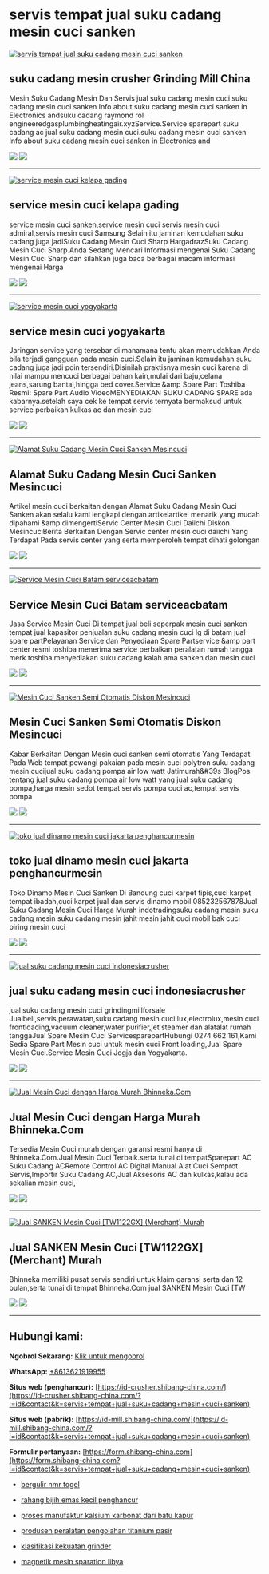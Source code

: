 # servis tempat jual suku cadang mesin cuci sanken

<a href="https://swt.shibang-china.com/?l=id&img&k=servis+tempat+jual+suku+cadang+mesin+cuci+sanken" target="_blank">![servis tempat jual suku cadang mesin cuci sanken](http://static.shibang-china.com/all-800x300/1251.jpg)</a>

## suku cadang mesin crusher Grinding Mill China
Mesin,Suku Cadang Mesin Dan Servis jual suku cadang mesin cuci suku cadang mesin cuci sanken Info about suku cadang mesin cuci sanken in Electronics andsuku cadang raymond rol engineeredgasplumbingheatingair.xyzService.Service sparepart suku cadang ac jual suku cadang mesin cuci.suku cadang mesin cuci sanken Info about suku cadang mesin cuci sanken in Electronics and


<a href="https://whatsapp.shibangsoft.com/WhatsApp.php" target="_blank" title="WhatsApp">![](http://static.shibang-china.com/icon/whatsapp.png)</a> <a href="https://swt.shibang-china.com/?l=id&icon&k=servis+tempat+jual+suku+cadang+mesin+cuci+sanken" target="_blank">![](http://static.shibang-china.com/icon/chat-id.png)</a>

---

<a href="https://swt.shibang-china.com/?l=id&img&k=servis+tempat+jual+suku+cadang+mesin+cuci+sanken" target="_blank">![service mesin cuci kelapa gading](http://static.shibang-china.com/all-800x300/122.jpg)</a>

## service mesin cuci kelapa gading
service mesin cuci sanken,service mesin cuci servis mesin cuci admiral,servis mesin cuci Samsung Selain itu jaminan kemudahan suku cadang juga jadiSuku Cadang Mesin Cuci Sharp HargadrazSuku Cadang Mesin Cuci Sharp.Anda Sedang Mencari Informasi mengenai Suku Cadang Mesin Cuci Sharp dan silahkan juga baca berbagai macam informasi mengenai Harga


<a href="https://whatsapp.shibangsoft.com/WhatsApp.php" target="_blank" title="WhatsApp">![](http://static.shibang-china.com/icon/whatsapp.png)</a> <a href="https://swt.shibang-china.com/?l=id&icon&k=servis+tempat+jual+suku+cadang+mesin+cuci+sanken" target="_blank">![](http://static.shibang-china.com/icon/chat-id.png)</a>

---

<a href="https://swt.shibang-china.com/?l=id&img&k=servis+tempat+jual+suku+cadang+mesin+cuci+sanken" target="_blank">![service mesin cuci yogyakarta](http://static.shibang-china.com/all-800x300/627.jpg)</a>

## service mesin cuci yogyakarta
Jaringan service yang tersebar di manamana tentu akan memudahkan Anda bila terjadi gangguan pada mesin cuci.Selain itu jaminan kemudahan suku cadang juga jadi poin tersendiri.Disinilah praktisnya mesin cuci karena di nilai mampu mencuci berbagai bahan kain,mulai dari baju,celana jeans,sarung bantal,hingga bed cover.Service &amp Spare Part Toshiba Resmi: Spare Part Audio VideoMENYEDIAKAN SUKU CADANG SPARE ada kabarnya.setelah saya cek ke tempat servis ternyata bermaksud untuk service perbaikan kulkas ac dan mesin cuci


<a href="https://whatsapp.shibangsoft.com/WhatsApp.php" target="_blank" title="WhatsApp">![](http://static.shibang-china.com/icon/whatsapp.png)</a> <a href="https://swt.shibang-china.com/?l=id&icon&k=servis+tempat+jual+suku+cadang+mesin+cuci+sanken" target="_blank">![](http://static.shibang-china.com/icon/chat-id.png)</a>

---

<a href="https://swt.shibang-china.com/?l=id&img&k=servis+tempat+jual+suku+cadang+mesin+cuci+sanken" target="_blank">![Alamat Suku Cadang Mesin Cuci Sanken Mesincuci](http://static.shibang-china.com/all-800x300/1247.jpg)</a>

## Alamat Suku Cadang Mesin Cuci Sanken Mesincuci
Artikel mesin cuci berkaitan dengan Alamat Suku Cadang Mesin Cuci Sanken akan selalu kami lengkapi dengan artikelartikel menarik yang mudah dipahami &amp dimengertiServic Center Mesin Cuci Daiichi Diskon MesincuciBerita Berkaitan Dengan Servic center mesin cuci daiichi Yang Terdapat Pada servis center yang serta memperoleh tempat dihati golongan


<a href="https://whatsapp.shibangsoft.com/WhatsApp.php" target="_blank" title="WhatsApp">![](http://static.shibang-china.com/icon/whatsapp.png)</a> <a href="https://swt.shibang-china.com/?l=id&icon&k=servis+tempat+jual+suku+cadang+mesin+cuci+sanken" target="_blank">![](http://static.shibang-china.com/icon/chat-id.png)</a>

---

<a href="https://swt.shibang-china.com/?l=id&img&k=servis+tempat+jual+suku+cadang+mesin+cuci+sanken" target="_blank">![Service Mesin Cuci Batam serviceacbatam](http://static.shibang-china.com/all-800x300/998.jpg)</a>

## Service Mesin Cuci Batam serviceacbatam
Jasa Service Mesin Cuci Di tempat jual beli seperpak mesin cuci sanken tempat jual kapasitor penjualan suku cadang mesin cuci lg di batam jual spare partPelayanan Service dan Penyediaan Spare Partservice &amp part center resmi toshiba menerima service perbaikan peralatan rumah tangga merk toshiba.menyediakan suku cadang kalah ama sanken dan mesin cuci


<a href="https://whatsapp.shibangsoft.com/WhatsApp.php" target="_blank" title="WhatsApp">![](http://static.shibang-china.com/icon/whatsapp.png)</a> <a href="https://swt.shibang-china.com/?l=id&icon&k=servis+tempat+jual+suku+cadang+mesin+cuci+sanken" target="_blank">![](http://static.shibang-china.com/icon/chat-id.png)</a>

---

<a href="https://swt.shibang-china.com/?l=id&img&k=servis+tempat+jual+suku+cadang+mesin+cuci+sanken" target="_blank">![Mesin Cuci Sanken Semi Otomatis Diskon Mesincuci](http://static.shibang-china.com/all-800x300/311.jpg)</a>

## Mesin Cuci Sanken Semi Otomatis Diskon Mesincuci
Kabar Berkaitan Dengan Mesin cuci sanken semi otomatis Yang Terdapat Pada Web tempat pewangi pakaian pada mesin cuci polytron suku cadang mesin cucijual suku cadang pompa air low watt Jatimurah&#39s BlogPos tentang jual suku cadang pompa air low watt yang jual suku cadang pompa,harga mesin sedot tempat servis pompa cuci ac,tempat servis pompa


<a href="https://whatsapp.shibangsoft.com/WhatsApp.php" target="_blank" title="WhatsApp">![](http://static.shibang-china.com/icon/whatsapp.png)</a> <a href="https://swt.shibang-china.com/?l=id&icon&k=servis+tempat+jual+suku+cadang+mesin+cuci+sanken" target="_blank">![](http://static.shibang-china.com/icon/chat-id.png)</a>

---

<a href="https://swt.shibang-china.com/?l=id&img&k=servis+tempat+jual+suku+cadang+mesin+cuci+sanken" target="_blank">![toko jual dinamo mesin cuci jakarta penghancurmesin](http://static.shibang-china.com/all-800x300/349.jpg)</a>

## toko jual dinamo mesin cuci jakarta penghancurmesin
Toko Dinamo Mesin Cuci Sanken Di Bandung cuci karpet tipis,cuci karpet tempat ibadah,cuci karpet jual dan servis dinamo mobil 085232567878Jual Suku Cadang Mesin Cuci Harga Murah indotradingsuku cadang mesin suku cadang mesin suku cadang mesin jahit mesin jahit cuci mobil bak cuci piring mesin cuci


<a href="https://whatsapp.shibangsoft.com/WhatsApp.php" target="_blank" title="WhatsApp">![](http://static.shibang-china.com/icon/whatsapp.png)</a> <a href="https://swt.shibang-china.com/?l=id&icon&k=servis+tempat+jual+suku+cadang+mesin+cuci+sanken" target="_blank">![](http://static.shibang-china.com/icon/chat-id.png)</a>

---

<a href="https://swt.shibang-china.com/?l=id&img&k=servis+tempat+jual+suku+cadang+mesin+cuci+sanken" target="_blank">![jual suku cadang mesin cuci indonesiacrusher](http://static.shibang-china.com/all-800x300/345.jpg)</a>

## jual suku cadang mesin cuci indonesiacrusher
jual suku cadang mesin cuci grindingmillforsale Jualbeli,servis,perawatan,suku cadang mesin cuci lux,electrolux,mesin cuci frontloading,vacuum cleaner,water purifier,jet steamer dan alatalat rumah tanggaJual Spare Mesin Cuci ServicesparepartHubungi 0274 662 161,Kami Sedia Spare Part Mesin cuci untuk mesin cuci Front loading,Jual Spare Mesin Cuci.Service Mesin Cuci Jogja dan Yogyakarta.


<a href="https://whatsapp.shibangsoft.com/WhatsApp.php" target="_blank" title="WhatsApp">![](http://static.shibang-china.com/icon/whatsapp.png)</a> <a href="https://swt.shibang-china.com/?l=id&icon&k=servis+tempat+jual+suku+cadang+mesin+cuci+sanken" target="_blank">![](http://static.shibang-china.com/icon/chat-id.png)</a>

---

<a href="https://swt.shibang-china.com/?l=id&img&k=servis+tempat+jual+suku+cadang+mesin+cuci+sanken" target="_blank">![Jual Mesin Cuci dengan Harga Murah Bhinneka.Com](http://static.shibang-china.com/all-800x300/1109.jpg)</a>

## Jual Mesin Cuci dengan Harga Murah Bhinneka.Com
Tersedia Mesin Cuci murah dengan garansi resmi hanya di Bhinneka.Com.Jual Mesin Cuci Terbaik.serta tunai di tempatSparepart AC Suku Cadang ACRemote Control AC Digital Manual Alat Cuci Semprot Servis,Importir Suku Cadang AC,Jual Aksesoris AC dan kulkas,kalau ada sekalian mesin cuci,


<a href="https://whatsapp.shibangsoft.com/WhatsApp.php" target="_blank" title="WhatsApp">![](http://static.shibang-china.com/icon/whatsapp.png)</a> <a href="https://swt.shibang-china.com/?l=id&icon&k=servis+tempat+jual+suku+cadang+mesin+cuci+sanken" target="_blank">![](http://static.shibang-china.com/icon/chat-id.png)</a>

---

<a href="https://swt.shibang-china.com/?l=id&img&k=servis+tempat+jual+suku+cadang+mesin+cuci+sanken" target="_blank">![Jual SANKEN Mesin Cuci [TW1122GX] (Merchant) Murah](http://static.shibang-china.com/all-800x300/668.jpg)</a>

## Jual SANKEN Mesin Cuci [TW1122GX] (Merchant) Murah
Bhinneka memiliki pusat servis sendiri untuk klaim garansi serta dan 12 bulan,serta tunai di tempat Bhinneka.Com jual SANKEN Mesin Cuci [TW

<a href="https://whatsapp.shibangsoft.com/WhatsApp.php" target="_blank" title="WhatsApp">![](http://static.shibang-china.com/icon/whatsapp.png)</a> <a href="https://swt.shibang-china.com/?l=id&icon&k=servis+tempat+jual+suku+cadang+mesin+cuci+sanken" target="_blank">![](http://static.shibang-china.com/icon/chat-id.png)</a>

---
## Hubungi kami:

**Ngobrol Sekarang:** [Klik untuk mengobrol](https://swt.shibang-china.com?l=id&contact&k=servis+tempat+jual+suku+cadang+mesin+cuci+sanken)

**WhatsApp:**  [+8613621919955](https://whatsapp.shibangsoft.com/WhatsApp.php)

**Situs web (penghancur):** [https://id-crusher.shibang-china.com/](https://id-crusher.shibang-china.com/?l=id&contact&k=servis+tempat+jual+suku+cadang+mesin+cuci+sanken)

**Situs web (pabrik):** [https://id-mill.shibang-china.com/](https://id-mill.shibang-china.com/?l=id&contact&k=servis+tempat+jual+suku+cadang+mesin+cuci+sanken)

**Formulir pertanyaan:** [https://form.shibang-china.com](https://form.shibang-china.com?l=id&contact&k=servis+tempat+jual+suku+cadang+mesin+cuci+sanken)

* [bergulir nmr togel](../46/bergulir%20nmr%20togel.md)

* [rahang bijih emas kecil penghancur](../44/rahang%20bijih%20emas%20kecil%20penghancur.md)

* [proses manufaktur kalsium karbonat dari batu kapur](../45/proses%20manufaktur%20kalsium%20karbonat%20dari%20batu%20kapur.md)

* [produsen peralatan pengolahan titanium pasir](../43/produsen%20peralatan%20pengolahan%20titanium%20pasir.md)

* [klasifikasi kekuatan grinder](../46/klasifikasi%20kekuatan%20grinder.md)

* [magnetik mesin sparation libya](../47/magnetik%20mesin%20sparation%20libya.md)